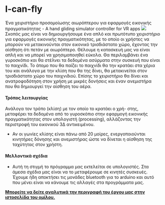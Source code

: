 # I-can-fly
Ένα χειριστήριο προσομοίωσης αιωρόπτερου για εφαρμογές εικονικής πραγματικότητας - A hand gliding simulator controller for VR apps
![](https://lh3.googleusercontent.com/CeLO4tpRTV1cCK0YL6izEd9Gp0hWedJVPkn512x8nMOrvwS1hmE77vuQxTQl5lZphpz2VtWx_fnX3WwFXyUaKo8hJ4BwKog4psMm_EuQrCx44S5NHU0jM98lqwQELeFrhtV7ixbupDIYTlPpf7jNkVDQLEedPjsUPQL1qprQEKR6UuHV3SOStCOhKOB1PSjTXNx0IHubP8tYXjYqm_lBubu7ljUn0T5DXgCGbls8qSfMiPwkmHibNcflUhAZGKp7pjAnv-faGHZegemC1bUBRE_TGuFJguoyRXudQiFmv1HPy5qPJ3LYQoh1VUx_X9jeTq6Zu4o9drPAvjrWLXg7bMVQHsYFUpDKGgTF8xno_m9we9VLwxD0z1tWbMRrlLg27tQ3L_0-uZ-Wda5iiaxLDptipe90ntDgImqjPLIIue1O_TtilUYFYcNw2I9sO1elk-Cei5WJYHSmxpukoPRCQ7lYG-pqtrnSdBgcwlhhF3tZ_9LT26XezKTv_I-C56WLY5OXy_lsNKUw-F0mszspwtmI-CBHvkz9vwrvUiuIICmsgy3chKe-SaxamcF6-zqf8SyOCaQWRqV6bWPgRLoSoD0hUuj3ycz08Yjldpj3wtQcdxIv2ZRz4t2T7e9qtg9p5vV7tFZYTJOkE8EVhpkpS20BBbNBeX0=w1448-h969-no)
Σκοπός μας είναι να δημιουργήσουμε ένα απλό και πρωτότυπο χειριστήριο για εφαρμογές εικονικής πραγματικότητας, με το οποίο οι χρήστες να μπορούν να μετακινούνται στον εικονικό τρισδιάστατο χώρο, έχοντας την αίσθηση ότι πετάν με αιωρόπτερο. Θέλουμε η κατασκευή μας να είναι απλή και να μπορεί να χρησιμοποιηθεί εύκολα. Θα περιλαμβάνει ένα γυροσκόπιο και θα στέλνει τα δεδομένα ασύρματα στην συσκευή που είναι το παιχνίδι. Το άτομο που θα παίζει το παιχνίδι θα την κρατάει στα χέρια του και ανάλογα με την κλίση που θα της δίνει, θα μετακινείται στον τρισδιάστατο χώρο του παιχνιδιού. Επίσης το χειριστήριο θα δίνει και ανατροφοδότηση στον χρήση με μικρές δονήσεις και έναν ανεμιστήρα που θα δημιουργεί την αίσθηση του αέρα.

#### Τρόπος λειτουργίας
Ανάλογα τον τρόπο (κλίση) με τον οποίο το κρατάει ο χρή- στης, μεταφέρει τα δεδομένα από το γυροσκόπιο στην εφαρμογή εικονικής πραγματικότητας στον υπολογιστή (processing), αλλάζοντας την περιστροφή του εικονικού 3Δ αντικειμένου.
- Αν οι γωνίες κλίσης είναι πάνω από 20 μοίρες, ενεργοποιούνται κινητήρες δόνησης και ανεμιστήρας ώστε να δίνεται η αίσθηση της ταχύτητας στον χρήστη.
#### Μελλοντικά σχέδια
- Αυτή τη στιγμή το πρόγραμμα μας εκτελείται σε υπολογιστές. Στα άμεσα σχέδια μας είναι να το μεταφέρουμε σε κινητές συσκευές. Έχουμε ήδη αποκτήσει τις μονάδες bluetooth για το arduino και αυτό που μένει είναι να κάνουμε τις αλλαγές στα προγράμματα μας.

[**Μπορείτε να δείτε αναλυτικά την περιγραφή του έργου μας στην ιστοσελίδα του ομίλου.**](http://ppf.edu.gr/hackers/archives/610 "**Μπορείτε να δείτε αναλυτικά την περιγραφή του έργου μας στην ιστοσελίδα του ομίλου.**")
